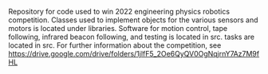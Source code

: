 Repository for code used to win 2022 engineering physics robotics competition. Classes used to implement objects for the various
sensors and motors is located under libraries. Software for motion control, tape following, infrared beacon following, and testing is located in src.
tasks are located in src. For further information about the competition, see https://drive.google.com/drive/folders/1jlfF5_2Oe6QyQV0OgNqjrnY7Az7M9fHL 
